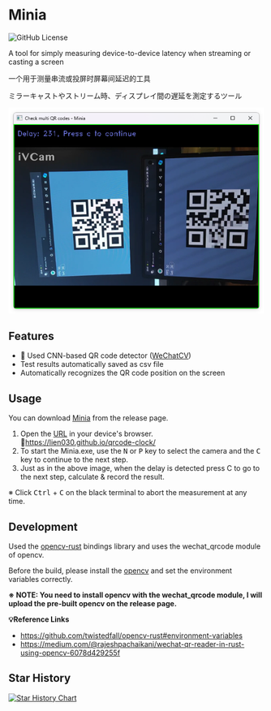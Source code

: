 # Minia

![GitHub License](https://img.shields.io/github/license/lien030/Minia?style=flat&color=blue)

A tool for simply measuring device-to-device latency when streaming or casting a screen

一个用于测量串流或投屏时屏幕间延迟的工具

ミラーキャストやストリーム時、ディスプレイ間の遅延を測定するツール

![app](/app.png)

## Features

- 🚀 Used CNN-based QR code detector ([WeChatCV](https://github.com/WeChatCV)) 
- Test results automatically saved as csv file
- Automatically recognizes the QR code position on the screen

## Usage

You can download [Minia](https://github.com/lien030/Minia/releases/latest) from the release page.

1.  Open the [URL](https://lien030.github.io/qrcode-clock/) in your device's browser. 🔗https://lien030.github.io/qrcode-clock/
2. To start the Minia.exe, use the  <kbd>N</kbd> or  <kbd>P</kbd>  key to select the camera and the <kbd>C</kbd> key to continue to the next step.
3.  Just as in the above image, when the delay is detected press C to go to the next step, calculate & record the result.

※ Click <kbd>Ctrl</kbd> + <kbd>C</kbd> on the black terminal to abort the measurement at any time.

## Development

Used the [opencv-rust](https://crates.io/crates/opencv) bindings library and uses the wechat_qrcode module of opencv.

Before the build, please install the [opencv](https://github.com/twistedfall/opencv-rust/blob/master/INSTALL.md) and set the environment variables correctly.

**※ NOTE: You need to install opencv with the wechat_qrcode module, I will upload the pre-built opencv on the release page.**



**💡Reference Links**

- https://github.com/twistedfall/opencv-rust#environment-variables
- https://medium.com/@rajeshpachaikani/wechat-qr-reader-in-rust-using-opencv-6078d429255f

## Star History

[![Star History Chart](https://api.star-history.com/svg?repos=lien030/Minia&type=Timeline)](https://star-history.com/#lien030/Minia&Timeline)

